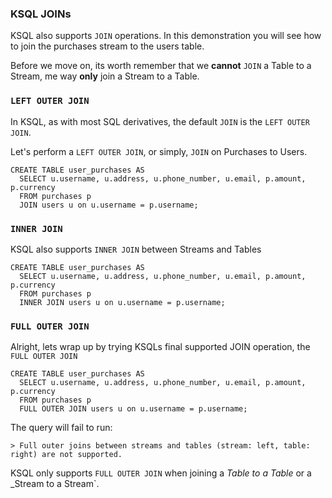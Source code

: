 ### KSQL JOINs

KSQL also supports `JOIN` operations. In this demonstration you will see how to join the purchases
stream to the users table.

Before we move on, its worth remember that we __cannot__ `JOIN` a Table to a Stream, me way
**only** join a Stream to a Table.

### `LEFT OUTER JOIN`

In KSQL, as with most SQL derivatives, the default `JOIN` is the `LEFT OUTER JOIN`.

Let's perform a `LEFT OUTER JOIN`, or simply, `JOIN` on Purchases to Users.

```
CREATE TABLE user_purchases AS
  SELECT u.username, u.address, u.phone_number, u.email, p.amount, p.currency
  FROM purchases p
  JOIN users u on u.username = p.username;
```

### `INNER JOIN`

KSQL also supports `INNER JOIN` between Streams and Tables

```
CREATE TABLE user_purchases AS
  SELECT u.username, u.address, u.phone_number, u.email, p.amount, p.currency
  FROM purchases p
  INNER JOIN users u on u.username = p.username;
```

### `FULL OUTER JOIN`

Alright, lets wrap up by trying KSQLs final supported JOIN operation, the `FULL OUTER JOIN`

```
CREATE TABLE user_purchases AS
  SELECT u.username, u.address, u.phone_number, u.email, p.amount, p.currency
  FROM purchases p
  FULL OUTER JOIN users u on u.username = p.username;
```

The query will fail to run:

`> Full outer joins between streams and tables (stream: left, table: right) are not supported.`

KSQL only supports `FULL OUTER JOIN` when joining a _Table to a Table_ or a _Stream to a Stream`.
